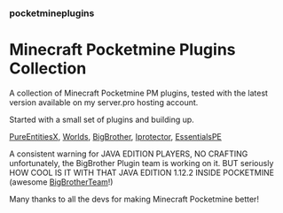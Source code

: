 ### pocketmineplugins

# Minecraft Pocketmine Plugins Collection

A collection of Minecraft Pocketmine PM plugins, tested with the latest version available on my server.pro hosting account.

Started with a small set of plugins and building up.  

[PureEntitiesX](https://github.com/RevivalPMMP/PureEntitiesX/issues), [Worlds](https://github.com/survanetwork/Worlds/issues), [BigBrother](https://github.com/BigBrotherTeam/BigBrother/issues), [Iprotector](https://github.com/DerddyDert/iProtector-v4.0/network), [EssentialsPE](https://github.com/LegendOfMCPE/EssentialsPE)

A consistent warning for JAVA EDITION PLAYERS, NO CRAFTING unfortunately, the BigBrother Plugin team is working on it. 
BUT seriously HOW COOL IS IT WITH THAT JAVA EDITION 1.12.2 INSIDE POCKETMINE (awesome [BigBrotherTeam](https://github.com/BigBrotherTeam/BigBrother)!)

Many thanks to all the devs for making Minecraft Pocketmine better!
 